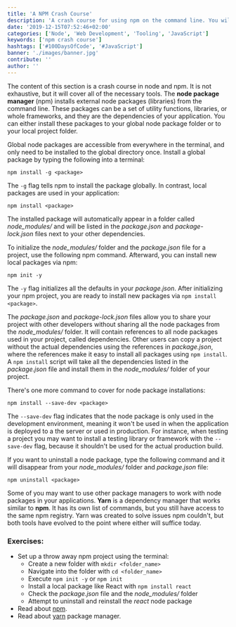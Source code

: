 ```yaml
---
title: 'A NPM Crash Course'
description: 'A crash course for using npm on the command line. You will learn how to initialize a npm project, how to install and uninstall node packages, and which files are associated with npm in your project ...'
date: '2019-12-15T07:52:46+02:00'
categories: ['Node', 'Web Development', 'Tooling', 'JavaScript']
keywords: ['npm crash course']
hashtags: ['#100DaysOfCode', '#JavaScript']
banner: './images/banner.jpg'
contribute: ''
author: ''
---
```


<Sponsorship />

The content of this section is a crash course in node and npm. It is not exhaustive, but it will cover all of the necessary tools. The **node package manager** (npm) installs external node packages (libraries) from the command line. These packages can be a set of utility functions, libraries, or whole frameworks, and they are the dependencies of your application. You can either install these packages to your global node package folder or to your local project folder.

Global node packages are accessible from everywhere in the terminal, and only need to be installed to the global directory once. Install a global package by typing the following into a terminal:

```text
npm install -g <package>
```

The `-g` flag tells npm to install the package globally. In contrast, local packages are used in your application:

```text
npm install <package>
```

The installed package will automatically appear in a folder called _node_modules/_ and will be listed in the _package.json_ and _package-lock.json_ files next to your other dependencies.

To initialize the _node_modules/_ folder and the _package.json_ file for a project, use the following npm command. Afterward, you can install new local packages via npm:

```text
npm init -y
```

The `-y` flag initializes all the defaults in your _package.json_. After initializing your npm project, you are ready to install new packages via `npm install <package>`.

The _package.json_ and _package-lock.json_ files allow you to share your project with other developers without sharing all the node packages from the _node_modules/_ folder. It will contain references to all node packages used in your project, called dependencies. Other users can copy a project without the actual dependencies using the references in _package.json_, where the references make it easy to install all packages using `npm install`. A `npm install` script will take all the dependencies listed in the _package.json_ file and install them in the _node_modules/_ folder of your project.

There's one more command to cover for node package installations:

```text
npm install --save-dev <package>
```

The `--save-dev` flag indicates that the node package is only used in the development environment, meaning it won't be used in when the application is deployed to a the server or used in production. For instance, when testing a project you may want to install a testing library or framework with the `--save-dev` flag, because it shouldn't be used for the actual production build.

If you want to uninstall a node package, type the following command and it will disappear from your _node_modules/_ folder and _package.json_ file:

```text
npm uninstall <package>
```

Some of you may want to use other package managers to work with node packages in your applications. **Yarn** is a dependency manager that works similar to **npm**. It has its own list of commands, but you still have access to the same npm registry. Yarn was created to solve issues npm couldn't, but both tools have evolved to the point where either will suffice today.

### Exercises:

- Set up a throw away npm project using the terminal:
  - Create a new folder with `mkdir <folder_name>`
  - Navigate into the folder with `cd <folder_name>`
  - Execute `npm init -y` or `npm init`
  - Install a local package like React with `npm install react`
  - Check the _package.json_ file and the _node_modules/_ folder
  - Attempt to uninstall and reinstall the _react_ node package
- Read about [npm](https://docs.npmjs.com/).
- Read about [yarn](https://yarnpkg.com/en/docs/) package manager.
